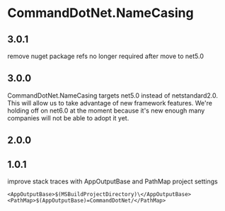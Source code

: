 # CommandDotNet.NameCasing

## 3.0.1

remove nuget package refs no longer required after move to net5.0

## 3.0.0

CommandDotNet.NameCasing targets net5.0 instead of netstandard2.0.  This will allow us to take advantage of new framework features.
We're holding off on net6.0 at the moment because it's new enough many companies will not be able to adopt it yet.

## 2.0.0

## 1.0.1

improve stack traces with AppOutputBase and PathMap project settings
```
<AppOutputBase>$(MSBuildProjectDirectory)\</AppOutputBase>
<PathMap>$(AppOutputBase)=CommandDotNet/</PathMap>
```

